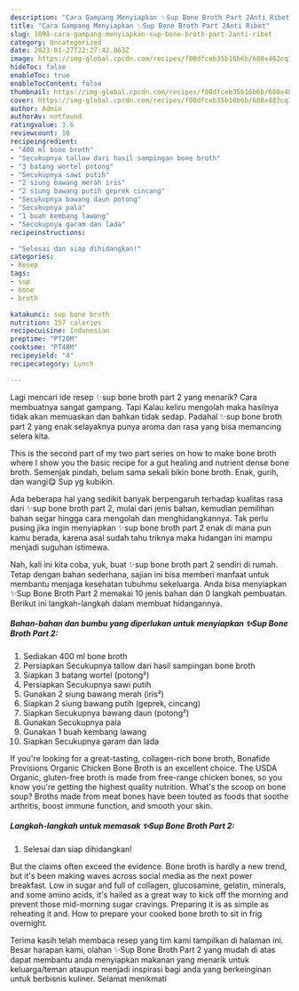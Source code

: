 ```yaml
---
description: "Cara Gampang Menyiapkan ✨️Sup Bone Broth Part 2Anti Ribet"
title: "Cara Gampang Menyiapkan ✨️Sup Bone Broth Part 2Anti Ribet"
slug: 1098-cara-gampang-menyiapkan-sup-bone-broth-part-2anti-ribet
category: Uncategorized
date: 2023-01-27T22:27:42.863Z
image: https://img-global.cpcdn.com/recipes/f00dfceb35b16b6b/680x482cq70/sup-bone-broth-part-2-foto-resep-utama.jpg
hideToc: false
enableToc: true
enableTocContent: false
thumbnail: https://img-global.cpcdn.com/recipes/f00dfceb35b16b6b/680x482cq70/sup-bone-broth-part-2-foto-resep-utama.jpg
cover: https://img-global.cpcdn.com/recipes/f00dfceb35b16b6b/680x482cq70/sup-bone-broth-part-2-foto-resep-utama.jpg
author: Admin
authorAv: notfound
ratingvalue: 3.6
reviewcount: 10
recipeingredient:
- "400 ml bone broth"
- "Secukupnya tallow dari hasil sampingan bone broth"
- "3 batang wortel potong"
- "Secukupnya sawi putih"
- "2 siung bawang merah iris"
- "2 siung bawang putih geprek cincang"
- "Secukupnya bawang daun potong"
- "Secukupnya pala"
- "1 buah kembang lawang"
- "Secukupnya garam dan lada"
recipeinstructions:

- "Selesai dan siap dihidangkan!"
categories:
- Resep
tags:
- sup
- bone
- broth

katakunci: sup bone broth 
nutrition: 157 calories
recipecuisine: Indonesian
preptime: "PT20M"
cooktime: "PT48M"
recipeyield: "4"
recipecategory: Lunch

---
```



Lagi mencari ide resep ✨️sup bone broth part 2 yang menarik? Cara membuatnya sangat gampang. Tapi Kalau keliru mengolah maka hasilnya tidak akan memuaskan dan bahkan tidak sedap. Padahal ✨️sup bone broth part 2 yang enak selayaknya punya aroma dan rasa yang bisa memancing selera kita.


This is the second part of my two part series on how to make bone broth where I show you the basic recipe for a gut healing and nutrient dense bone broth. Semenjak pindah, belum sama sekali bikin bone broth. Enak, gurih, dan wangi😋 Sup yg kubikin.

Ada beberapa hal yang sedikit banyak berpengaruh terhadap kualitas rasa dari ✨️sup bone broth part 2, mulai dari jenis bahan, kemudian pemilihan bahan segar hingga cara mengolah dan menghidangkannya. Tak perlu pusing jika ingin menyiapkan ✨️sup bone broth part 2 enak di mana pun kamu berada, karena asal sudah tahu triknya maka hidangan ini mampu menjadi suguhan istimewa.


Nah, kali ini kita coba, yuk, buat ✨️sup bone broth part 2 sendiri di rumah. Tetap dengan bahan sederhana, sajian ini bisa memberi manfaat untuk membantu menjaga kesehatan tubuhmu sekeluarga. Anda bisa menyiapkan ✨️Sup Bone Broth Part 2 memakai 10 jenis bahan dan 0 langkah pembuatan. Berikut ini langkah-langkah dalam membuat hidangannya.

<!--inarticleads1-->

##### Bahan-bahan dan bumbu yang diperlukan untuk menyiapkan ✨️Sup Bone Broth Part 2:

1. Sediakan 400 ml bone broth
1. Persiapkan Secukupnya tallow dari hasil sampingan bone broth
1. Siapkan 3 batang wortel (potong²)
1. Persiapkan Secukupnya sawi putih
1. Gunakan 2 siung bawang merah (iris²)
1. Siapkan 2 siung bawang putih (geprek, cincang)
1. Siapkan Secukupnya bawang daun (potong²)
1. Gunakan Secukupnya pala
1. Gunakan 1 buah kembang lawang
1. Siapkan Secukupnya garam dan lada


If you&#39;re looking for a great-tasting, collagen-rich bone broth, Bonafide Provisions Organic Chicken Bone Broth is an excellent choice. The USDA Organic, gluten-free broth is made from free-range chicken bones, so you know you&#39;re getting the highest quality nutrition. What&#39;s the scoop on bone soup? Broths made from meat bones have been touted as foods that soothe arthritis, boost immune function, and smooth your skin. 

<!--inarticleads2-->

##### Langkah-langkah untuk memasak ✨️Sup Bone Broth Part 2:


1. Selesai dan siap dihidangkan!

But the claims often exceed the evidence. Bone broth is hardly a new trend, but it&#39;s been making waves across social media as the next power breakfast. Low in sugar and full of collagen, glucosamine, gelatin, minerals, and some amino acids, it&#39;s hailed as a great way to kick off the morning and prevent those mid-morning sugar cravings. Preparing it is as simple as reheating it and. How to prepare your cooked bone broth to sit in frig overnight. 

Terima kasih telah membaca resep yang tim kami tampilkan di halaman ini. Besar harapan kami, olahan ✨️Sup Bone Broth Part 2 yang mudah di atas dapat membantu anda menyiapkan makanan yang menarik untuk keluarga/teman ataupun menjadi inspirasi bagi anda yang berkeinginan untuk berbisnis kuliner. Selamat menikmati
